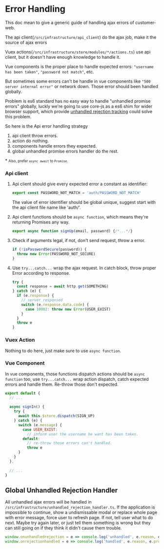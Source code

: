 # Error Handling

This doc mean to give a generic guide of handling ajax errors of customer-web.

The api client(`/src/infrastructure/api_client`) do the ajax job, make it the source of ajax errors

Vuex actions(`/src/infrastructure/store/modules/*/actions.ts`) use api client, but it doesn't have enough knowledge to handle it.

Vue components is the proper place to handle expected errors: `"username has been taken"`, `"password not match"`, etc.
 
But sometimes some errors can't be handle in vue components like `"500 server internal error"` or network down. Those error should been handled globally.

Problem is es6 standard has no easy way to handle "unhandled promise errors" globally, luckly we're going to use core-js as a es6 shim for wider browser support, which provide [unhandled rejection tracking](https://github.com/zloirock/core-js#unhandled-rejection-tracking) could solve this problem.

So here is the Api error handling strategy

1. api client throw errors.
2. action do nothing.
3. components handle errors they expected.
4. global unhandled promise errors handler do the rest.

\* <small>Also, prefer `async await` to `Promise`.</small>

### Api client

1. Api client should give every expected error a constant as identifier:

    ```javascript
    export const PASSWORD_NOT_MATCH = 'auth/PASSWORD_NOT_MATCH'
    ```
    
    The value of error identifier should be global unique, suggest start with the api client file name like 'auth/'. 

2. Api client functions should be `async function`, which means they're returning Promises any way.

    ```javascript
    export async function signUp(email, password) {/*...*/}
    ```

3. Check if arguments legal, if not, don't send request, throw a error.

    ```javascript
    if (!isPasswordSecure(password)) {
      throw new Error(PASSWORD_NOT_SECURE)
    }
    ```

4. Use `try...catch...` wrap the ajax request. In catch block, throw proper Error according to response.

    ```javascript
    try {
      const response = await http.get(SOMETHING)
    } catch (e) {
      if (e.response) {
        // server responsed
        switch (e.response.data.code) {
          case 10002: throw new Error(USER_EXIST)
        }
      }
      throw e
    }
    ```

### Vuex Action

Nothing to do here, just make sure to use `async function`. 

### Vue Component

In vue components, those functions dispatch actions should be `async function` too, use `try...catch...` wrap action dispatch, catch expected errors and handle them. Re-throw those don't expected.

```javascript
export default {
  // ...
  
  async signIn() {
    try {
      await this.$store.dispatch(SIGN_UP)
    } catch (e) {
      switch (e.message) {
        case USER_EXIST:
          // inform user the username he want has been taken.
        default:
          // re-throw those errors can't handled.
          throw e
      }
    }
  },
  
  // ...
}
```

## Global Unhandled Rejection Handler

All unhandled ajax errors will be handled in `/src/infrastructure/unhandled_rejection_handler.ts`. If the application is impossible to continue, show a undismissable modal or replace whole page with error message, force user to refresh page. If not, tell user what to do next. Maybe try again later, or just tell them something is wrong but they can still going on if they think it didn't cause them trouble.

```javascript
window.onunhandledrejection = e => console.log('unhandled', e.reason, e.promise);
window.onrejectionhandled = e => console.log('handled', e.reason, e.promise);
```
